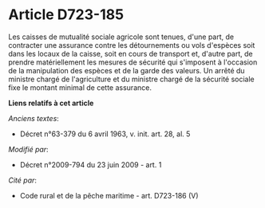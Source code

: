 # Article D723-185

Les caisses de mutualité sociale agricole sont tenues, d'une part, de contracter une assurance contre les détournements ou
vols d'espèces soit dans les locaux de la caisse, soit en cours de transport et, d'autre part, de prendre matériellement les
mesures de sécurité qui s'imposent à l'occasion de la manipulation des espèces et de la garde des valeurs. Un arrêté      du
ministre chargé de l'agriculture et du ministre chargé de la sécurité sociale fixe le montant minimal de cette assurance.

**Liens relatifs à cet article**

_Anciens textes_:

  - Décret n°63-379 du 6 avril 1963, v. init. art. 28, al. 5

_Modifié par_:

  - Décret n°2009-794 du 23 juin 2009 - art. 1

_Cité par_:

  - Code rural et de la pêche maritime - art. D723-186 (V)
